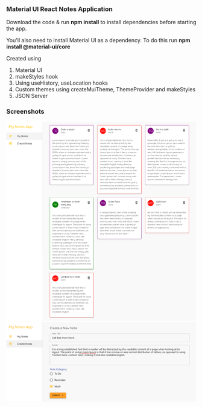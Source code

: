 ### Material UI React Notes Application

Download the code & run **npm install** to install dependencies before starting the app.

You'll also need to install Material UI as a dependency. To do this run **npm install @material-ui/core**

Created using

1. Material UI
2. makeStyles hook
3. Using useHistory, useLocation hooks
4. Custom themes using createMuiTheme, ThemeProvider and makeStyles
5. JSON Server

### Screenshots

![](https://github.com/shishirchulliyil/material-ui-react-app/blob/main/note-main-page.png?raw=true)
![](https://github.com/shishirchulliyil/material-ui-react-app/blob/main/note-create-page.png?raw=true)
